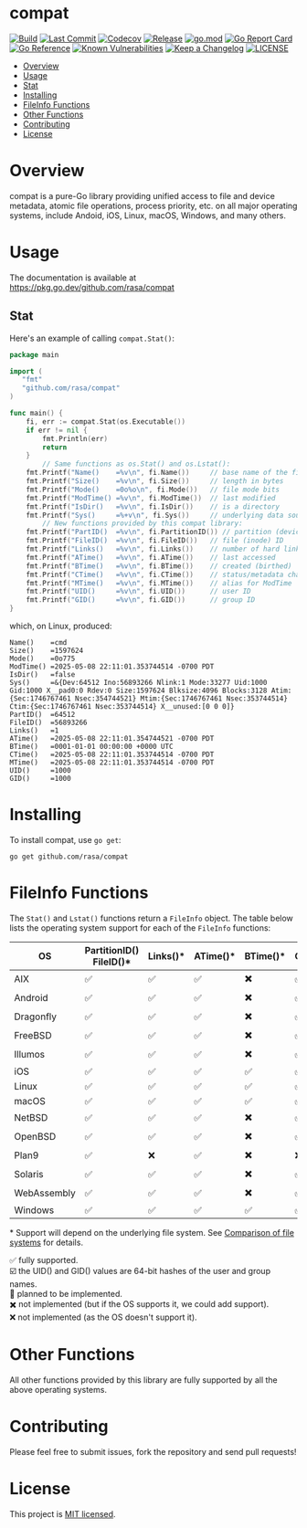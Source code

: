 # compat

[![Build](https://github.com/rasa/compat/actions/workflows/build.yml/badge.svg)](https://github.com/rasa/compat/actions/workflows/build.yml)
[![Last Commit](https://img.shields.io/github/last-commit/rasa/compat.svg)](https://github.com/rasa/compat/commits)
[![Codecov](https://codecov.io/gh/rasa/compat/branch/main/graph/badge.svg)](https://codecov.io/gh/rasa/compat)
[![Release](https://img.shields.io/github/v/release/rasa/compat.svg?style=flat)](https://github.com/rasa/compat/releases)
[![go.mod](https://img.shields.io/github/go-mod/go-version/rasa/compat)](go.mod)
[![Go Report Card](https://goreportcard.com/badge/github.com/rasa/compat)](https://goreportcard.com/report/github.com/rasa/compat)
[![Go Reference](https://pkg.go.dev/badge/github.com/rasa/compat.svg)](https://pkg.go.dev/github.com/rasa/compat)
[![Known Vulnerabilities](https://snyk.io/test/github/rasa/compat/badge.svg)](https://snyk.io/test/github/rasa/compat)
[![Keep a Changelog](https://img.shields.io/badge/changelog-Keep%20a%20Changelog-%23E05735)](CHANGELOG.md)
[![LICENSE](https://img.shields.io/github/license/rasa/compat)](LICENSE)

<!--ts-->
* [Overview](#overview)
* [Usage](#usage)
* [Stat](#stat)
* [Installing](#installing)
* [FileInfo Functions](#fileinfo-functions)
* [Other Functions](#other-functions)
* [Contributing](#contributing)
* [License](#license)
<!--te-->

# Overview

compat is a pure-Go library providing unified access to file and device metadata, atomic file operations, process priority, etc. on all major operating systems, include Andoid, iOS, Linux, macOS, Windows, and many others.

# Usage

The documentation is available at https://pkg.go.dev/github.com/rasa/compat

## Stat

Here's an example of calling `compat.Stat()`:

```go
package main

import (
   "fmt"
   "github.com/rasa/compat"
)

func main() {
	fi, err := compat.Stat(os.Executable())
	if err != nil {
		fmt.Println(err)
		return
	}
        // Same functions as os.Stat() and os.Lstat():
	fmt.Printf("Name()    =%v\n", fi.Name())     // base name of the file
	fmt.Printf("Size()    =%v\n", fi.Size())     // length in bytes
	fmt.Printf("Mode()    =0o%o\n", fi.Mode())   // file mode bits
	fmt.Printf("ModTime() =%v\n", fi.ModTime())  // last modified
	fmt.Printf("IsDir()   =%v\n", fi.IsDir())    // is a directory
	fmt.Printf("Sys()     =%+v\n", fi.Sys())     // underlying data source
        // New functions provided by this compat library:
	fmt.Printf("PartID()  =%v\n", fi.PartitionID()) // partition (device) ID
	fmt.Printf("FileID()  =%v\n", fi.FileID())   // file (inode) ID
	fmt.Printf("Links()   =%v\n", fi.Links())    // number of hard links
	fmt.Printf("ATime()   =%v\n", fi.ATime())    // last accessed
	fmt.Printf("BTime()   =%v\n", fi.BTime())    // created (birthed)
	fmt.Printf("CTime()   =%v\n", fi.CTime())    // status/metadata changed
	fmt.Printf("MTime()   =%v\n", fi.MTime())    // alias for ModTime
	fmt.Printf("UID()     =%v\n", fi.UID())      // user ID
	fmt.Printf("GID()     =%v\n", fi.GID())      // group ID
}
```

which, on Linux, produced:

```text
Name()    =cmd
Size()    =1597624
Mode()    =0o775
ModTime() =2025-05-08 22:11:01.353744514 -0700 PDT
IsDir()   =false
Sys()     =&{Dev:64512 Ino:56893266 Nlink:1 Mode:33277 Uid:1000 Gid:1000 X__pad0:0 Rdev:0 Size:1597624 Blksize:4096 Blocks:3128 Atim:{Sec:1746767461 Nsec:354744521} Mtim:{Sec:1746767461 Nsec:353744514} Ctim:{Sec:1746767461 Nsec:353744514} X__unused:[0 0 0]}
PartID()  =64512
FileID()  =56893266
Links()   =1
ATime()   =2025-05-08 22:11:01.354744521 -0700 PDT
BTime()   =0001-01-01 00:00:00 +0000 UTC
CTime()   =2025-05-08 22:11:01.353744514 -0700 PDT
MTime()   =2025-05-08 22:11:01.353744514 -0700 PDT
UID()     =1000
GID()     =1000
```

# Installing

To install compat, use `go get`:

   `go get github.com/rasa/compat`

# FileInfo Functions

The `Stat()` and `Lstat()` functions return a `FileInfo` object.
The table below lists the operating system support for each of the `FileInfo` functions:

| OS      | PartitionID()<br/>FileID()* | Links()* | ATime()* | BTime()* | CTime()* | UID()* <br/>GID()* |
|---------|----------|-----------|----------|----------|----------|--------|
| AIX     | ✅	          | ✅        | ✅	    | ✖️       | ✅       | ✅     |
| Android | ✅	          | ✅        | ✅	    | ✖️       | ✅       | ✅     |
| Dragonfly | ✅	  | ✅        | ✅	    | ✖️       | ✅       | ✅     |
| FreeBSD | ✅	          | ✅        | ✅	    | ✖️       | ✅       | ✅     |
| Illumos | ✅	          | ✅        | ✅	    | ✖️       | ✅       | ✅     |
| iOS     | ✅	          | ✅        | ✅	    | ✅       | ✅       | ✅     |
| Linux   | ✅	          | ✅        | ✅	    | ✅       | ✅       | ✅     |
| macOS   | ✅            | ✅        | ✅	    | ✅       | ✅       | ✅     |
| NetBSD  | ✅	          | ✅        | ✅	    | ✖️       | ✅       | ✅     |
| OpenBSD | ✅	          | ✅        | ✅	    | ✖️       | ✅       | ✅     |
| Plan9   | ✅	          | ❌        | ✅	    | ✖️       | ❌       | ☑️     |
| Solaris | ✅	          | ✅        | ✅	    | ✖️       | ✅       | ✅     |
| WebAssembly | ✅	  | ✅        | ✅	    | ✖️       | ✅       | ✅     |
| Windows | ✅	          | ✅        | ✅ 	    | ✅       | ✅       | 🚧     |

\* Support will depend on the underlying file system. See [Comparison of file systems](https://wikipedia.org/wiki/Comparison_of_file_systems#Metadata) for details.

✅ fully supported.<br/>
☑️ the UID() and GID() values are 64-bit hashes of the user and group names.<br/>
🚧 planned to be implemented.<br/>
✖️ not implemented (but if the OS supports it, we could add support).<br/>
❌ not implemented (as the OS doesn't support it).<br/>

# Other Functions

All other functions provided by this library are fully supported by all the above operating systems.

# Contributing

Please feel free to submit issues, fork the repository and send pull requests!

# License

This project is [MIT licensed](LICENSE).
